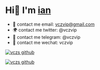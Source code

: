 # Hi👋 I'm [ian](https://www.vczs.top)

- :sparkling_heart: contact me email: vczvip@gmail.com
- :earth_africa: contact me twitter: @vczvip
- :satellite: contact me telegram: @vczvip
- :rose: contact me wechat: vczvip

[![vczs github](https://github-readme-stats.vercel.app/api?username=vczs&theme=highcontrast)](https://github.com/vczs)

[![vczs github](https://github-readme-stats.vercel.app/api/top-langs/?username=vczs&layout=compact&theme=highcontrast)](https://github.com/vczs)
